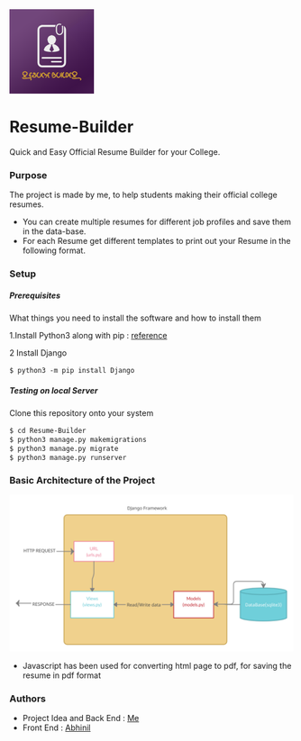 
<img src="https://github.com/DbDibyendu/Resume-Builder/blob/main/main/static/images/Resume-Builder.png?raw=true" width="150">

# Resume-Builder

Quick and Easy Official Resume Builder for your College. 


 
### Purpose
The project is made by me, to help students making their official college resumes.
  - You can create multiple resumes for different job profiles and save them in the data-base.
  - For each Resume get different templates to print out your Resume in the following format.

### Setup

#####  Prerequisites
What things you need to install the software and how to install them          
            
1.Install Python3 along with pip : [reference](https://www.digitalocean.com/community/tutorials/how-to-install-python-3-and-set-up-a-programming-environment-on-an-ubuntu-20-04-server)   
          
2 Install Django
```
$ python3 -m pip install Django
```
##### Testing on local Server
Clone this repository onto your system
```
$ cd Resume-Builder
$ python3 manage.py makemigrations
$ python3 manage.py migrate
$ python3 manage.py runserver
```
### Basic Architecture of the Project

![image](https://github.com/DbDibyendu/Resume-Builder/blob/main/main/static/images/Architecture.png?raw=true)

- Javascript has been used for converting html page to pdf, for saving the resume in pdf format

### Authors
- Project Idea and Back End : [Me](https://github.com/DbDibyendu)              
- Front End : [Abhinil](https://github.com/abhinil07)

